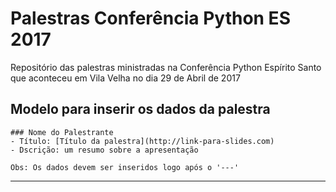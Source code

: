 # Palestras Conferência Python ES 2017

Repositório das palestras ministradas na Conferência Python Espírito Santo que aconteceu em Vila Velha no dia 29 de Abril de 2017

## Modelo para inserir os dados da palestra
```
### Nome do Palestrante
- Título: [Título da palestra](http://link-para-slides.com)
- Dscrição: um resumo sobre a apresentação

Obs: Os dados devem ser inseridos logo após o '---'
```
---
